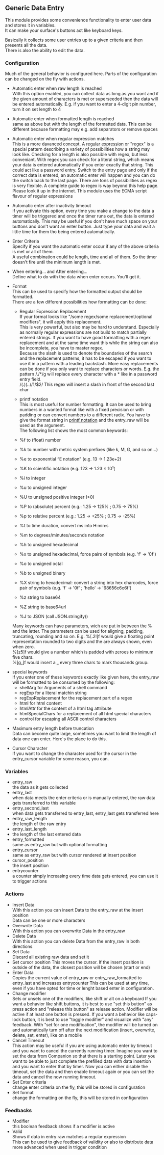 ## Generic Data Entry

This module provides some convenience functionality to enter user data and stores it in variables.  
It can make your surface's buttons act like keyboard keys.

Basically it collects some user entries up to a given criteria and then presents all the data.  
There is also the ability to edit the data.

### Configuration

Much of the general behavior is configured here. Parts of the configuration can be changed on the fly with actions.

* Automatic enter when raw length is reached  
  With this option enabled, you can collect data as long as you want and if the given amount of characters is met or superseeded then the data will be entered automatically. E.g. if you want to enter a 4-digit pin number, turn it on set length to 4
* Automatic enter when formatted length is reached  
  same as above but with the length of the formatted data. This can be different because formatting may e.g. add separators or remove spaces
* Automatic enter when regular expression matches  
  This is a more davanced concept. A [regular expression](https://en.wikipedia.org/wiki/Regular_expression) or "regex" is a special pattern describing a variety of possibilities how a string may look like. Checking for a length is also possible with regex, but less conveniant. With regex you can check for a literal string, which means your data is entered automatically if you enter exactly that string. This could act like a password entry. Switch to the entry page and only if the correct data is entered, an automatic enter will happen and you can do the switch back to the last page. There are tons of possibilities as regex is very flexible. A complete guide to regex is way beyond this help page. Please look it up in the internet. This module uses the ECMA script flavour of regular expressions
* Automatic enter after inactivity timeout  
  If you activate this option, every time you make a change to the data a timer will be triggered and once the timer runs out, the data is entered automatically. This may be useful if you don't have much space on your buttons and don't want an enter button. Just type your data and wait a little time for them tho being entered automatically.
* Enter Criteria  
  Specify if you want the automatic enter occur if any of the above criteria is met or all of them.  
	A useful combination could be length, time and all of them. So the timer doesn't fire until the minimum length is met.
* When entering... and After entering...  
  Define what to do with the data when enter occurs. You'll get it.
* Format  
  This can be used to specify how the formatted output should be formatted.  
	There are a few different possibilities how formatting can be done:
	- Regular Expression Replacement  
    If your format looks like "/some regex/some replacement/optional modifiers", it will apply this replacement.  
		This is very powerful, but also may be hard to understand. Especially as normally regular expressions are not build to match partially entered strings. If you want to have good formatting with a regex replacement and at the same time want this while the string can also be incomplete, you have to master regex.  
		Because the slash is used to denote the boundaries of the search and the replacement patterns, it has to be escaped if you want to use it in a pattern with a leading backslash.
		More easy replacements can be done if you only want to replace characters or words. E.g. the pattern /./*/g will replace every character with a * like in a password entry field.  
		/(.)(..)$/$1\/$2/ This regex will insert a slash in front of the second last char
	- printf notation  
    This is most useful for number formatting. It can be used to bring numbers in a wanted format like with a fixed precision or with padding or can convert numbers to a different radix. You have to give the format string in [printf notation](https://en.wikipedia.org/wiki/Printf) and the entry_raw will be used as the argument.  
		The following list shows the most common keywords:
    
    - %f to (float) number
    - %k to number with metric system prefixes (like k, M, G, and so on...)
    - %e to exponential “E notation” (e.g. 13 -> 1.23e+2)
    - %K to scientific notation (e.g. 123 -> 1.23 × 10²)
    - %i to integer
    - %u to unsigned integer
    - %U to unsigned positive integer (>0)
    - %P to (absolute) percent (e.g.: 1.25 -> 125% ; 0.75 -> 75%)
    - %p to relative percent (e.g.: 1.25 -> +25% ; 0.75 -> -25%)
    - %t to time duration, convert ms into H:min:s
    - %m to degrees/minutes/seconds notation
    - %h to unsigned hexadecimal
    - %x to unsigned hexadecimal, force pairs of symbols (e.g. 'f' -> '0f')
    - %o to unsigned octal
    - %b to unsigned binary
    - %X string to hexadecimal: convert a string into hex charcodes, force pair of symbols (e.g. 'f' -> '0f' ; 'hello' -> '68656c6c6f')
    - %z string to base64
    - %Z string to base64url
    - %J to JSON (call JSON.stringify()

   Many keywords can have parameters, wich are put in between the % and the letter. The parameters can be used for aligning, padding, truncating, rounding and so on. E.g. %[.2!]f would give a floating point representation rounded to two digits and the are always shown, even when zero.  
	 %[z5]f would give a number which is padded with zeroes to minimum five chars.  
	 %[g_]f would insert a _ every three chars to mark thousands group.

- special keywords  
  If you enter one of these keywords exactly like given here, the entry_raw will be formatted to be consumed by the following:
	- shellArg for Arguments of a shell command
	- regExp for a literal matchin string
	- regExpReplacement for the replacement part of a regex
	- html for html content
	- htmlAttr for the content of a html tag attribute
	- htmlSpecialChars for a replacement of all html special characters
	- control for escaping all ASCII control characters

* Maximum entry length before truncation  
  Data can become quite large, sometimes you want to limit the length of data one can enter. Here's the place to do this.

* Cursor Character  
  If you want to change the character used for the cursor in the entry_cursor variable for some reason, you can. 


### Variables
* entry_raw  
  the data as it gets collected
* entry_last  
  when data meets the enter criteria or is manually entered, the raw data gets transferred to this variable
* entry_second_last  
  when data gets transferred to entry_last, entry_last gets transferred here
* entry_raw_length  
  the length of the raw entry
* entry_last_length  
* the length of the last entered data
* entry_formatted  
  same as entry_raw but with optional formatting
* entry_cursor  
  same as entry_raw but with cursor rendered at insert position
* cursor_position  
  the insert position
* entrycounter  
  a counter simply increasing every time data gets entered, you can use it to trigger actions

### Actions

* Insert Data  
  With this action you can insert Data to the entry_raw at the insert position  
	Data can be one or more characters
* Overwrite Data  
  With this action you can overwrite Data in the entry_raw
* Delete Data  
  With this action you can delete Data from the entry_raw in both directions
* Set Data  
  Discard all existing raw data and set it
* Set cursor position
	This moves the cursor. If the insert position is outside of the data, the closest position will be chosen (start or end)
* Enter Data  
  Copies the current value of entry_raw or entry_raw_formatted to entry_last and increases entrycounter
	This can be used at any time, even if you have opted for time or lenght based enter in configuration.
* Change modifier  
  Sets or unsets one of the modifiers, like shift or alt on a keyboard
	If you want a behavior like shift buttons, it is best to use "set this button" as press action and "release this button" as release action. Modifier will be active if at least one button is pressed.
	If you want a behavior like caps-lock button, it is best to use "toggle modifier" and visualize with "any" feedback.
	With "set for one modification", the modifier will be turned on and automatically turn off after the next modification (insert, overwrite, delete, set, enter), like on a mobile
* Cancel Timeout  
  This action may be useful if you are using automatic enter by timeout and you want to cancel the currently running timer. Imagine you want to set the data from Companion so that there is a starting point. Later you want to be able to just complete the prefilled data with data insertion and you want to enter that by timer. Now you can either disable the timeout, set the data and then enable timeout again or you can set the data and cancel the now running timeout.
* Set Enter criteria  
  change enter criteria on the fly, this will be stored in configuration
* Set format  
  change the formatting on the fly, this will be stored in configuration

### Feedbacks

* Modifier  
  this boolean feedback shows if a modifier is active
* Valid  
  Shows if data in entry raw matches a regular expression  
	This can be used to give feedback of validity or also to distribute data more advanced when used in trigger condition
